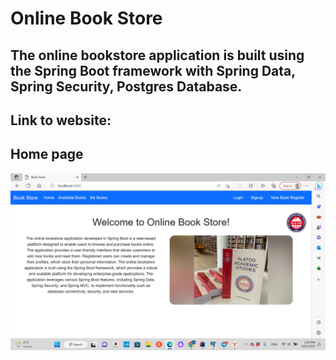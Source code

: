 # Online Book Store
## The online bookstore application is built using the Spring Boot framework with Spring Data, Spring Security, Postgres Database.
## Link to website: 

## Home page
![](book_1.png)
